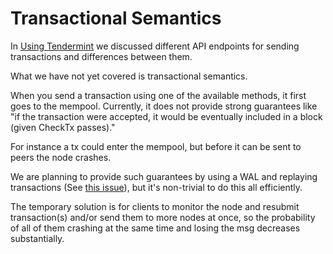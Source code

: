 # Transactional Semantics

In [Using Tendermint](./../tendermint-core/using-tendermint.md#broadcast-api) we
discussed different API endpoints for sending transactions and
differences between them.

What we have not yet covered is transactional semantics.

When you send a transaction using one of the available methods, it first
goes to the mempool. Currently, it does not provide strong guarantees
like "if the transaction were accepted, it would be eventually included
in a block (given CheckTx passes)."

For instance a tx could enter the mempool, but before it can be sent to
peers the node crashes.

We are planning to provide such guarantees by using a WAL and replaying
transactions (See
[this issue](https://github.com/tendermint/tendermint/issues/248)), but
it's non-trivial to do this all efficiently.

The temporary solution is for clients to monitor the node and resubmit
transaction(s) and/or send them to more nodes at once, so the
probability of all of them crashing at the same time and losing the msg
decreases substantially.
